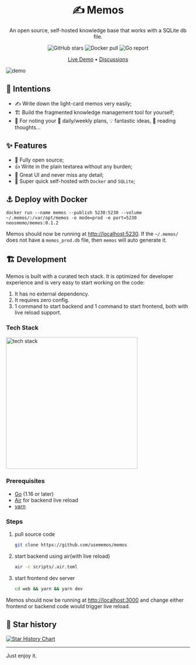 <h1 align="center">✍️ Memos</h1>

<p align="center">An open source, self-hosted knowledge base that works with a SQLite db file.</p>

<p align="center">
  <img alt="GitHub stars" src="https://img.shields.io/github/stars/usememos/memos" />
  <img alt="Docker pull" src="https://img.shields.io/docker/pulls/neosmemo/memos.svg" />
  <img alt="Go report" src="https://goreportcard.com/badge/github.com/usememos/memos" />
</p>

<p align="center">
  <a href="https://memos.onrender.com/">Live Demo</a> •
  <a href="https://github.com/usememos/memos/discussions">Discussions</a>
</p>

![demo](https://raw.githubusercontent.com/usememos/memos/main/resources/demo.png)

## 🎯 Intentions

- ✍️ Write down the light-card memos very easily;
- 🏗️ Build the fragmented knowledge management tool for yourself;
- 📒 For noting your 📅 daily/weekly plans, 💡 fantastic ideas, 📕 reading thoughts...

## ✨ Features

- 🦄 Fully open source;
- 👍 Write in the plain textarea without any burden;
- 🤠 Great UI and never miss any detail;
- 🚀 Super quick self-hosted with `Docker` and `SQLite`;

## ⚓️ Deploy with Docker

```docker
docker run --name memos --publish 5230:5230 --volume ~/.memos/:/var/opt/memos -e mode=prod -e port=5230 neosmemo/memos:0.1.2
```

Memos should now be running at [http://localhost:5230](http://localhost:5230). If the `~/.memos/` does not have a `memos_prod.db` file, then `memos` will auto generate it.

## 🏗 Development

Memos is built with a curated tech stack. It is optimized for developer experience and is very easy to start working on the code:

1. It has no external dependency.
2. It requires zero config.
3. 1 command to start backend and 1 command to start frontend, both with live reload support.

### Tech Stack

<img alt="tech stack" src="https://raw.githubusercontent.com/usememos/memos/main/resources/tech-stack.png" width="360" />

### Prerequisites

- [Go](https://golang.org/doc/install) (1.16 or later)
- [Air](https://github.com/cosmtrek/air#installation) for backend live reload
- [yarn](https://yarnpkg.com/getting-started/install)

### Steps

1. pull source code

   ```bash
   git clone https://github.com/usememos/memos
   ```

2. start backend using air(with live reload)

   ```bash
   air -c scripts/.air.toml
   ```

3. start frontend dev server

   ```bash
   cd web && yarn && yarn dev
   ```

Memos should now be running at [http://localhost:3000](http://localhost:3000) and change either frontend or backend code would trigger live reload.

## 🌟 Star history

[![Star History Chart](https://api.star-history.com/svg?repos=usememos/memos&type=Date)](https://star-history.com/#usememos/memos&Date)

---

Just enjoy it.
